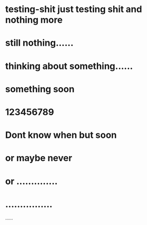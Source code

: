 # testing-shit just testing shit and  nothing more
# still nothing......
# thinking about something......
# something soon
# 123456789
# Dont know when but soon
# or maybe never
# or ..............
# ................
......
